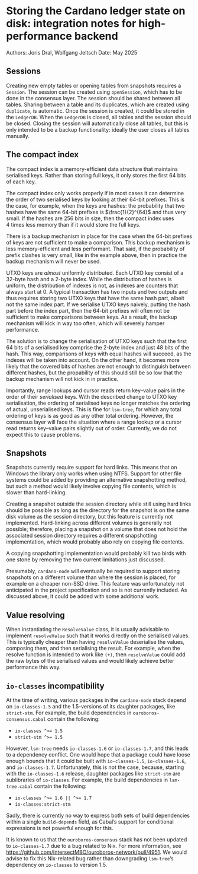 # Storing the Cardano ledger state on disk: integration notes for high-performance backend

Authors: Joris Dral, Wolfgang Jeltsch
Date: May 2025

## Sessions

Creating new empty tables or opening tables from snapshots requires a `Session`.
The session can be created using `openSession`, which has to be done in the
consensus layer. The session should be shared between all tables. Sharing
between a table and its duplicates, which are created using `duplicate`, is
automatic. Once the session is created, it could be stored in the `LedgerDB`.
When the `LedgerDB` is closed, all tables and the session should be closed.
Closing the session will automatically close all tables, but this is only
intended to be a backup functionality: ideally the user closes all tables
manually.

## The compact index

The compact index is a memory-efficient data structure that maintains serialised
keys. Rather than storing full keys, it only stores the first 64 bits of each
key.

The compact index only works properly if in most cases it can determine the
order of two serialised keys by looking at their 64-bit prefixes. This is the
case, for example, when the keys are hashes: the probability that two hashes
have the same 64-bit prefixes is $\frac{1}{2}^{64}$ and thus very small. If the
hashes are 256 bits in size, then the compact index uses 4 times less memory
than if it would store the full keys.

There is a backup mechanism in place for the case when the 64-bit prefixes of
keys are not sufficient to make a comparison. This backup mechanism is less
memory-efficient and less performant. That said, if the probability of prefix
clashes is very small, like in the example above, then in practice the backup
mechanism will never be used.

UTXO keys are *almost* uniformly distributed. Each UTXO key consist of a 32-byte
hash and a 2-byte index. While the distribution of hashes is uniform, the
distribution of indexes is not, as indexes are counters that always start at 0.
A typical transaction has two inputs and two outputs and thus requires storing
two UTXO keys that have the same hash part, albeit not the same index part. If
we serialise UTXO keys naively, putting the hash part before the index part,
then the 64-bit prefixes will often not be sufficient to make comparisons
between keys. As a result, the backup mechanism will kick in way too often,
which will severely hamper performance.

The solution is to change the serialisation of UTXO keys such that the first
64 bits of a serialised key comprise the 2-byte index and just 48 bits of the
hash. This way, comparisons of keys with equal hashes will succeed, as the
indexes will be taken into account. On the other hand, it becomes more likely
that the covered bits of hashes are not enough to distinguish between different
hashes, but the propability of this should still be so low that the backup
mechanism will not kick in in practice.

Importantly, range lookups and cursor reads return key–value pairs in the order
of their *serialised* keys. With the described change to UTXO key serialisation,
the ordering of serialised keys no longer matches the ordering of actual,
unserialised keys. This is fine for `lsm-tree`, for which any total ordering of
keys is as good as any other total ordering. However, the consensus layer will
face the situation where a range lookup or a cursor read returns key–value pairs
slightly out of order. Currently, we do not expect this to cause problems.

## Snapshots

Snapshots currently require support for hard links. This means that on Windows
the library only works when using NTFS. Support for other file systems could be
added by providing an alternative snapshotting method, but such a method would
likely involve copying file contents, which is slower than hard-linking.

Creating a snapshot outside the session directory while still using hard links
should be possible as long as the directory for the snapshot is on the same disk
volume as the session directory, but this feature is currently not implemented.
Hard-linking across different volumes is generally not possible; therefore,
placing a snapshot on a volume that does not hold the associated session
directory requires a different snapshotting implementation, which would probably
also rely on copying file contents.

A copying snapshotting implementation would probably kill two birds with one
stone by removing the two current limitations just discussed.

Presumably, `cardano-node` will eventually be required to support storing
snapshots on a different volume than where the session is placed, for example on
a cheaper non-SSD drive. This feature was unfortunately not anticipated in the
project specification and so is not currently included. As discussed above, it
could be added with some additional work.

## Value resolving

When instantiating the `ResolveValue` class, it is usually advisable to
implement `resolveValue` such that it works directly on the serialised values.
This is typically cheaper than having `resolveValue` deserialise the values,
composing them, and then serialising the result. For example, when the resolve
function is intended to work like `(+)`, then `resolveValue` could add the raw
bytes of the serialised values and would likely achieve better performance this
way.

## `io-classes` incompatibility

At the time of writing, various packages in the `cardano-node` stack depend on
`io-classes-1.5` and the 1.5-versions of its daughter packages, like
`strict-stm`. For example, the build dependencies in `ouroboros-consensus.cabal`
contain the following:

* `io-classes ^>= 1.5`
* `strict-stm ^>= 1.5`

However, `lsm-tree` needs `io-classes-1.6` or `io-classes-1.7`, and this leads
to a dependency conflict. One would hope that a package could have loose enough
bounds that it could be built with `io-classes-1.5`, `io-classes-1.6`, and
`io-classes-1.7`. Unfortunately, this is not the case, because, starting with
the `io-classes-1.6` release, daughter packages like `strict-stm` are
sublibraries of `io-classes`. For example, the build dependencies in
`lsm-tree.cabal` contain the following:

* `io-classes ^>= 1.6 || ^>= 1.7`
* `io-classes:strict-stm`

Sadly, there is currently no way to express both sets of build dependencies
within a single `build-depends` field, as Cabal’s support for conditional
expressions is not powerful enough for this.

It is known to us that the `ouroboros-consensus` stack has not been updated to
`io-classes-1.7` due to a bug related to Nix. For more information, see
https://github.com/IntersectMBO/ouroboros-network/pull/4951. We would advise to
fix this Nix-related bug rather than downgrading `lsm-tree`’s dependency on
`io-classes` to version 1.5.
